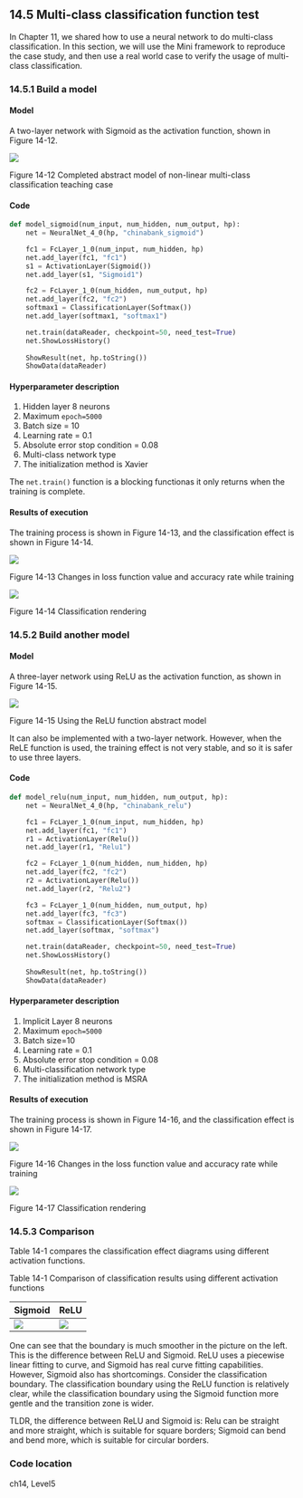 <!--Copyright © Microsoft Corporation. All rights reserved.
  适用于[License](https://github.com/Microsoft/ai-edu/blob/master/LICENSE.md)版权许可-->

## 14.5 Multi-class classification function test

In Chapter 11, we shared how to use a neural network to do multi-class classification. In this section, we will use the Mini framework to reproduce the case study, and then use a real world case to verify the usage of multi-class classification. 

### 14.5.1 Build a model

#### Model

A two-layer network with Sigmoid as the activation function, shown in Figure 14-12. 

![](https://aiedugithub4a2.blob.core.windows.net/a2-images/Images/14/ch11_net_sigmoid.png)

Figure 14-12 Completed abstract model of non-linear multi-class classification teaching case 

#### Code

```Python
def model_sigmoid(num_input, num_hidden, num_output, hp):
    net = NeuralNet_4_0(hp, "chinabank_sigmoid")

    fc1 = FcLayer_1_0(num_input, num_hidden, hp)
    net.add_layer(fc1, "fc1")
    s1 = ActivationLayer(Sigmoid())
    net.add_layer(s1, "Sigmoid1")

    fc2 = FcLayer_1_0(num_hidden, num_output, hp)
    net.add_layer(fc2, "fc2")
    softmax1 = ClassificationLayer(Softmax())
    net.add_layer(softmax1, "softmax1")

    net.train(dataReader, checkpoint=50, need_test=True)
    net.ShowLossHistory()
    
    ShowResult(net, hp.toString())
    ShowData(dataReader)
```

#### Hyperparameter description 

1. Hidden layer 8 neurons 
2. Maximum `epoch=5000` 
3. Batch size = 10 
4. Learning rate = 0.1 
5. Absolute error stop condition = 0.08 
6. Multi-class network type 
7. The initialization method is Xavier 

The `net.train()` function is a blocking functionas it only returns when the training is complete.

#### Results of execution

The training process is shown in Figure 14-13, and the classification effect is shown in Figure 14-14.

![](https://aiedugithub4a2.blob.core.windows.net/a2-images/Images/14/ch11_loss_sigmoid.png)

Figure 14-13 Changes in loss function value and accuracy rate while training 

![](https://aiedugithub4a2.blob.core.windows.net/a2-images/Images/14/ch11_result_sigmoid.png)

Figure 14-14 Classification rendering 

### 14.5.2 Build another model

#### Model

A three-layer network using ReLU as the activation function, as shown in Figure 14-15. 

![](https://aiedugithub4a2.blob.core.windows.net/a2-images/Images/14/ch11_net_relu.png)

Figure 14-15 Using the ReLU function abstract model 

It can also be implemented with a two-layer network. However, when the ReLE function is used, the training effect is not very stable, and so it is safer to use three layers.

#### Code

```Python
def model_relu(num_input, num_hidden, num_output, hp):
    net = NeuralNet_4_0(hp, "chinabank_relu")

    fc1 = FcLayer_1_0(num_input, num_hidden, hp)
    net.add_layer(fc1, "fc1")
    r1 = ActivationLayer(Relu())
    net.add_layer(r1, "Relu1")

    fc2 = FcLayer_1_0(num_hidden, num_hidden, hp)
    net.add_layer(fc2, "fc2")
    r2 = ActivationLayer(Relu())
    net.add_layer(r2, "Relu2")

    fc3 = FcLayer_1_0(num_hidden, num_output, hp)
    net.add_layer(fc3, "fc3")
    softmax = ClassificationLayer(Softmax())
    net.add_layer(softmax, "softmax")

    net.train(dataReader, checkpoint=50, need_test=True)
    net.ShowLossHistory()
    
    ShowResult(net, hp.toString())
    ShowData(dataReader)    
```

#### Hyperparameter description 

1. Implicit Layer 8 neurons 
2. Maximum `epoch=5000`
3. Batch size=10 
4. Learning rate = 0.1 
5. Absolute error stop condition = 0.08 
6. Multi-classification network type 
7. The initialization method is MSRA 

#### Results of execution

The training process is shown in Figure 14-16, and the classification effect is shown in Figure 14-17.

![](https://aiedugithub4a2.blob.core.windows.net/a2-images/Images/14/ch11_loss_relu.png)

Figure 14-16 Changes in the loss function value and accuracy rate while training 

![](https://aiedugithub4a2.blob.core.windows.net/a2-images/Images/14/ch11_result_relu.png)

Figure 14-17 Classification rendering 

### 14.5.3 Comparison

Table 14-1 compares the classification effect diagrams using different activation functions. 

Table 14-1 Comparison of classification results using different activation functions 

|Sigmoid|ReLU|
|---|---|
|![](https://aiedugithub4a2.blob.core.windows.net/a2-images/Images/14/ch11_result_sigmoid.png)|![](https://aiedugithub4a2.blob.core.windows.net/a2-images/Images/14/ch11_result_relu.png)|

One can see that the boundary is much smoother in the picture on the left. This is the difference between ReLU and Sigmoid. ReLU uses a piecewise linear fitting to curve, and Sigmoid has real curve fitting capabilities. However, Sigmoid also has shortcomings. Consider the classification boundary. The classification boundary using the ReLU function is relatively clear, while the classification boundary using the Sigmoid function more gentle and the transition zone is wider.

TLDR, the difference between ReLU and Sigmoid is: Relu can be straight and more straight, which is suitable for square borders; Sigmoid can bend and bend more, which is suitable for circular borders. 

### Code location 

ch14, Level5
